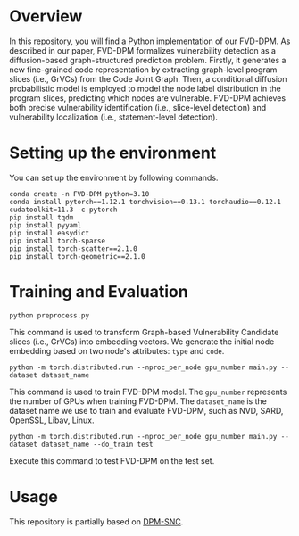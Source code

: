 # Overview 
In this repository, you will find a Python implementation of our FVD-DPM. As described in our paper, FVD-DPM formalizes vulnerability detection as a diffusion-based graph-structured prediction problem. Firstly, it generates a new fine-grained code representation by extracting graph-level program slices (i.e., GrVCs) from the Code Joint Graph. Then, a conditional diffusion probabilistic model is employed to model the node label distribution in the program slices, predicting which nodes are vulnerable. FVD-DPM achieves both precise vulnerability identification (i.e., slice-level detection) and vulnerability localization (i.e., statement-level detection). 
# Setting up the environment
You can set up the environment by following commands.
```
conda create -n FVD-DPM python=3.10
conda install pytorch==1.12.1 torchvision==0.13.1 torchaudio==0.12.1 cudatoolkit=11.3 -c pytorch
pip install tqdm
pip install pyyaml
pip install easydict
pip install torch-sparse
pip install torch-scatter==2.1.0
pip install torch-geometric==2.1.0 
```
# Training and Evaluation
```
python preprocess.py
```
This command is used to transform Graph-based Vulnerability Candidate slices (i.e., GrVCs) into embedding vectors. We generate the initial node embedding based on two node's attributes: `type` and `code`. 
```
python -m torch.distributed.run --nproc_per_node gpu_number main.py --dataset dataset_name
```
This command is used to train FVD-DPM model. The `gpu_number` represents the number of GPUs when training FVD-DPM. The `dataset_name` is the dataset name we use to train and evaluate FVD-DPM, such as NVD, SARD, OpenSSL, Libav, Linux. 
```
python -m torch.distributed.run --nproc_per_node gpu_number main.py --dataset dataset_name --do_train test
```
Execute this command to test FVD-DPM on the test set.
# Usage 
This repository is partially based on [DPM-SNC](https://github.com/hsjang0/DPM-SNC).
